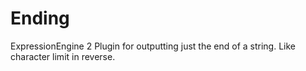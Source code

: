 Ending
======

ExpressionEngine 2 Plugin for outputting just the end of a string. Like character limit in reverse.